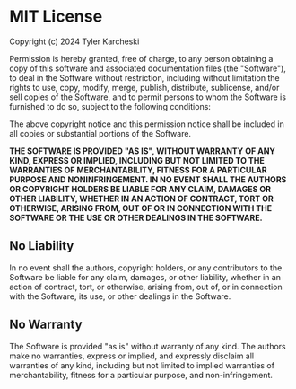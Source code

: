 # MIT License

Copyright (c) 2024 Tyler Karcheski

Permission is hereby granted, free of charge, to any person obtaining a copy
of this software and associated documentation files (the "Software"), to deal
in the Software without restriction, including without limitation the rights
to use, copy, modify, merge, publish, distribute, sublicense, and/or sell
copies of the Software, and to permit persons to whom the Software is
furnished to do so, subject to the following conditions:

The above copyright notice and this permission notice shall be included in all
copies or substantial portions of the Software.

**THE SOFTWARE IS PROVIDED "AS IS", WITHOUT WARRANTY OF ANY KIND, EXPRESS OR
IMPLIED, INCLUDING BUT NOT LIMITED TO THE WARRANTIES OF MERCHANTABILITY,
FITNESS FOR A PARTICULAR PURPOSE AND NONINFRINGEMENT. IN NO EVENT SHALL THE
AUTHORS OR COPYRIGHT HOLDERS BE LIABLE FOR ANY CLAIM, DAMAGES OR OTHER
LIABILITY, WHETHER IN AN ACTION OF CONTRACT, TORT OR OTHERWISE, ARISING FROM,
OUT OF OR IN CONNECTION WITH THE SOFTWARE OR THE USE OR OTHER DEALINGS IN THE
SOFTWARE.**

## No Liability
In no event shall the authors, copyright holders, or any contributors to the Software be liable for any claim, damages, or other liability, whether in an action of contract, tort, or otherwise, arising from, out of, or in connection with the Software, its use, or other dealings in the Software.

## No Warranty
The Software is provided "as is" without warranty of any kind. The authors make no warranties, express or implied, and expressly disclaim all warranties of any kind, including but not limited to implied warranties of merchantability, fitness for a particular purpose, and non-infringement.
